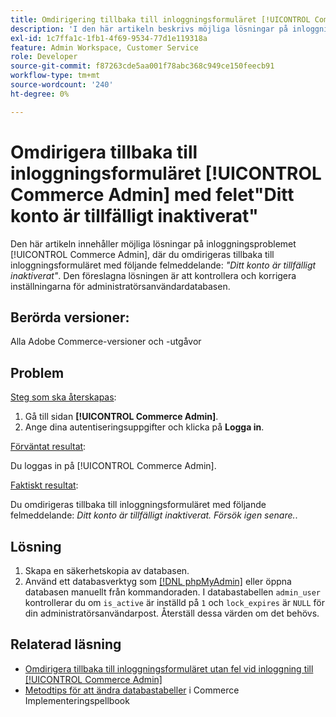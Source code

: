 ```yaml
---
title: Omdirigering tillbaka till inloggningsformuläret [!UICONTROL Commerce Admin] med felet"Ditt konto är tillfälligt inaktiverat"
description: 'I den här artikeln beskrivs möjliga lösningar på inloggningsproblemet för Commerce Admin, där du omdirigeras tillbaka till inloggningsformuläret med följande felmeddelande: *"Ditt konto är tillfälligt inaktiverat"*. Den föreslagna lösningen är att kontrollera och korrigera inställningarna för administratörsanvändardatabasen.'''
exl-id: 1c7ffa1c-1fb1-4f69-9534-77d1e119318a
feature: Admin Workspace, Customer Service
role: Developer
source-git-commit: f87263cde5aa001f78abc368c949ce150feecb91
workflow-type: tm+mt
source-wordcount: '240'
ht-degree: 0%

---
```


# Omdirigera tillbaka till inloggningsformuläret [!UICONTROL Commerce Admin] med felet&quot;Ditt konto är tillfälligt inaktiverat&quot;

Den här artikeln innehåller möjliga lösningar på inloggningsproblemet [!UICONTROL Commerce Admin], där du omdirigeras tillbaka till inloggningsformuläret med följande felmeddelande: *&quot;Ditt konto är tillfälligt inaktiverat&quot;*. Den föreslagna lösningen är att kontrollera och korrigera inställningarna för administratörsanvändardatabasen.

## Berörda versioner:

Alla Adobe Commerce-versioner och -utgåvor

## Problem

<u>Steg som ska återskapas</u>:

1. Gå till sidan **[!UICONTROL Commerce Admin]**.
1. Ange dina autentiseringsuppgifter och klicka på **Logga in**.

<u>Förväntat resultat</u>:

Du loggas in på [!UICONTROL Commerce Admin].

<u>Faktiskt resultat</u>:

Du omdirigeras tillbaka till inloggningsformuläret med följande felmeddelande: *Ditt konto är tillfälligt inaktiverat. Försök igen senare.*.

## Lösning

1. Skapa en säkerhetskopia av databasen.
1. Använd ett databasverktyg som [[!DNL phpMyAdmin]](https://devdocs.magento.com/guides/v2.2/install-gde/prereq/optional.html#install-optional-phpmyadmin) eller öppna databasen manuellt från kommandoraden. I databastabellen `admin_user` kontrollerar du om `is_active` är inställd på `1` och `lock_expires` är `NULL` för din administratörsanvändarpost. Återställ dessa värden om det behövs.

## Relaterad läsning

* [Omdirigera tillbaka till inloggningsformuläret utan fel vid inloggning till [!UICONTROL Commerce Admin]](https://experienceleague.adobe.com/en/docs/commerce-knowledge-base/kb/troubleshooting/miscellaneous/login-redirect-when-trying-to-login-to-magento-admin)
* [Metodtips för att ändra databastabeller](https://experienceleague.adobe.com/en/docs/commerce-operations/implementation-playbook/best-practices/development/modifying-core-and-third-party-tables#why-adobe-recommends-avoiding-modifications) i Commerce Implementeringspellbook
